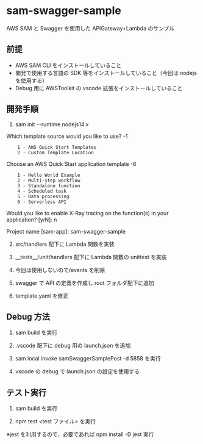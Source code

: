 # sam-swagger-sample

AWS SAM と Swagger を使用した APIGateway+Lambda のサンプル

## 前提

- AWS SAM CLI をインストールしていること
- 開発で使用する言語の SDK 等をインストールしていること（今回は nodejs を使用する）
- Debug 用に AWSToolkit の vscode 拡張をインストールしていること

## 開発手順

1. sam init --runtime nodejs14.x

Which template source would you like to use? -1

        1 - AWS Quick Start Templates
        2 - Custom Template Location

Choose an AWS Quick Start application template -6

        1 - Hello World Example
        2 - Multi-step workflow
        3 - Standalone function
        4 - Scheduled task
        5 - Data processing
        6 - Serverless API

Would you like to enable X-Ray tracing on the function(s) in your application? [y/N]: n

Project name [sam-app]: sam-swagger-sample

2. src/handlers 配下に Lambda 関数を実装

3. \_\_tests\_\_/unit/handlers 配下に Lambda 関数の unittest を実装

4. 今回は使用しないので/events を削除

5. swagger で API の定義を作成し root フォルダ配下に追加

6. template.yaml を修正

## Debug 方法

1.  sam build を実行

2.  .vscode 配下に debug 用の launch.json を追加

3.  sam local invoke samSwaggerSamplePost -d 5858 を実行

4.  vscode の debug で launch.json の設定を使用する

## テスト実行

1.  sam build を実行

2.  npm test <test ファイル> を実行

※jest を利用するので、必要であれば npm install -D jest 実行

